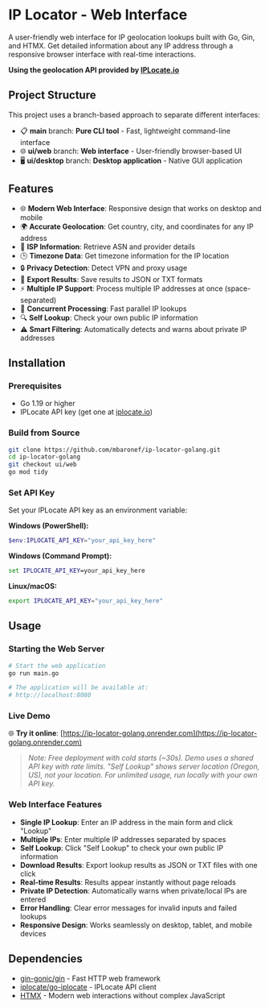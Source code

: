 # IP Locator - Web Interface

A user-friendly web interface for IP geolocation lookups built with Go, Gin, and HTMX. Get detailed information about any IP address through a responsive browser interface with real-time interactions.

**Using the geolocation API provided by [IPLocate.io](https://iplocate.io)**


## Project Structure

This project uses a branch-based approach to separate different interfaces:

- 📋 **main** branch: **Pure CLI tool** - Fast, lightweight command-line interface
- 🌐 **ui/web** branch: **Web interface** - User-friendly browser-based UI
- 🖥️ **ui/desktop** branch: **Desktop application** - Native GUI application

## Features

- 🌐 **Modern Web Interface**: Responsive design that works on desktop and mobile
- 🌍 **Accurate Geolocation**: Get country, city, and coordinates for any IP address
- 🏢 **ISP Information**: Retrieve ASN and provider details
- 🕒 **Timezone Data**: Get timezone information for the IP location
- 🔒 **Privacy Detection**: Detect VPN and proxy usage
- 💾 **Export Results**: Save results to JSON or TXT formats
- ⚡ **Multiple IP Support**: Process multiple IP addresses at once (space-separated)
- 🚀 **Concurrent Processing**: Fast parallel IP lookups
- 🔍 **Self Lookup**: Check your own public IP information
- ⚠️ **Smart Filtering**: Automatically detects and warns about private IP addresses

## Installation

### Prerequisites

- Go 1.19 or higher
- IPLocate API key (get one at [iplocate.io](https://iplocate.io))

### Build from Source

```bash
git clone https://github.com/mbaronef/ip-locator-golang.git
cd ip-locator-golang
git checkout ui/web
go mod tidy
```

### Set API Key

Set your IPLocate API key as an environment variable:

**Windows (PowerShell):**
```powershell
$env:IPLOCATE_API_KEY="your_api_key_here"
```

**Windows (Command Prompt):**
```cmd
set IPLOCATE_API_KEY=your_api_key_here
```

**Linux/macOS:**
```bash
export IPLOCATE_API_KEY="your_api_key_here"
```

## Usage

### Starting the Web Server

```bash
# Start the web application
go run main.go

# The application will be available at:
# http://localhost:8080
```

### Live Demo

🌐 **Try it online**: [https://ip-locator-golang.onrender.com](https://ip-locator-golang.onrender.com)
> *Note: Free deployment with cold starts (~30s). Demo uses a shared API key with rate limits. "Self Lookup" shows server location (Oregon, US), not your location. For unlimited usage, run locally with your own API key.*

### Web Interface Features

- **Single IP Lookup**: Enter an IP address in the main form and click "Lookup"
- **Multiple IPs**: Enter multiple IP addresses separated by spaces
- **Self Lookup**: Click "Self Lookup" to check your own public IP information
- **Download Results**: Export lookup results as JSON or TXT files with one click
- **Real-time Results**: Results appear instantly without page reloads
- **Private IP Detection**: Automatically warns when private/local IPs are entered
- **Error Handling**: Clear error messages for invalid inputs and failed lookups
- **Responsive Design**: Works seamlessly on desktop, tablet, and mobile devices

## Dependencies
- [gin-gonic/gin](https://github.com/gin-gonic/gin) - Fast HTTP web framework
- [iplocate/go-iplocate](https://github.com/iplocate/go-iplocate) - IPLocate API client
- [HTMX](https://htmx.org/) - Modern web interactions without complex JavaScript
